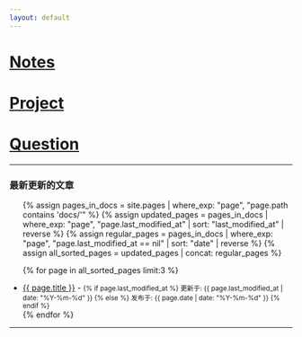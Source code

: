 ```yaml
---
layout: default
---
```


<div class="linked-headings-container">
  <h1><a href="./coding-page.html">Notes</a></h1>
  <h1><a href="./project-page.html">Project</a></h1>
  <h1><a href="./question-page.html">Question</a></h1>
</div>

***

<h3>最新更新的文章</h3>
<ul>
  {% assign pages_in_docs = site.pages | where_exp: "page", "page.path contains 'docs/'" %}
  {% assign updated_pages = pages_in_docs | where_exp: "page", "page.last_modified_at" | sort: "last_modified_at" | reverse %}
  {% assign regular_pages = pages_in_docs | where_exp: "page", "page.last_modified_at == nil" | sort: "date" | reverse %}
  {% assign all_sorted_pages = updated_pages | concat: regular_pages %}

  {% for page in all_sorted_pages limit:3 %}
    <li>
      <a href="{{ page.url | relative_url }}">{{ page.title }}</a>
      - <small>
        {% if page.last_modified_at %}
          更新于: {{ page.last_modified_at | date: "%Y-%m-%d" }}
        {% else %}
          发布于: {{ page.date | date: "%Y-%m-%d" }}
        {% endif %}
      </small>
    </li>
  {% endfor %}
</ul>



***

<script src="https://giscus.app/client.js"
        data-repo="imenk2/enk2"
        data-repo-id="R_kgDOPuZCdQ"
        data-category="Comments"
        data-category-id="DIC_kwDOPuZCdc4CvgCE"
        data-mapping="og:title"
        data-strict="0"
        data-reactions-enabled="1"
        data-emit-metadata="0"
        data-input-position="bottom"
        data-theme="preferred_color_scheme"
        data-lang="zh-CN"
        crossorigin="anonymous"
        async>
</script>
